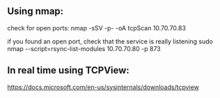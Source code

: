 Using nmap:
-----------

check for open ports:
  nmap -sSV -p- -oA tcpScan 10.70.70.83

if you found an open port, check that the service is really listening
  sudo nmap --script=rsync-list-modules 10.70.70.80 -p 873

In real time using TCPView:
---------------------------
https://docs.microsoft.com/en-us/sysinternals/downloads/tcpview
